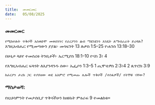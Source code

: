 ```yaml
---
title:  መመርመር
date:   05/08/2025
---
```


### መመርመር

`የሚከተሉት ጥቅሶች አስቀድሞ መወሰንንና የፈርዖንን ልብ ማደንደንን እንዴት ለማብራራት ይረዳሉ?
`
እግዚአብሔር የሚመጣውን ያያል፦
መሳፍንት 13
ሉቃስ 1:5–25
ዮሐንስ 13:18–30

በሁኔታ ላይየ ተመሰረቱ ትንቢቶች፦
ኤርሚያስ 18:1–10
ዮናስ 3፣ 4

የእግዚአብሔር ፍላጎት ለእያንዳንዱ ሰው፦
ኤፌሶን 1:3–5
1 ጢሞቴዎስ 2:3፣4
2 ጴጥሮስ 3:9

`ከፈርዖን ታሪክ ጋር ተያይዘው ወደ አእምሮ የሚመጡ ሌሎች ጥቅሶች /ተስፋዎች/ የትኞቹ ናቸው?
`
### ማስታወሻ:
የዚህሳምንት የመታሰቢያ ጥቅሳችሁን ከዘፀአት ምዕራፍ 9 ተመልከቱ።